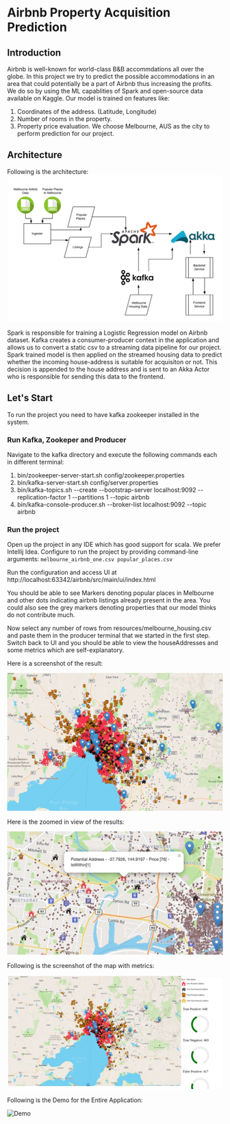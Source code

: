 # Airbnb Property Acquisition Prediction 

## Introduction

Airbnb is well-known for world-class B&B accommdations all over the globe. In this project we try to predict the possible accommodations in an area that could potentially be a part of Airbnb thus increasing the profits. We do so by using the ML capablities of Spark and open-source data available on Kaggle. Our model is trained on features like:
1. Coordinates of the address. (Latitude, Longitude)
2. Number of rooms in the property.
3. Property price evaluation.
We choose Melbourne, AUS as the city to perform prediction for our project.

## Architecture
Following is the architecture:
![Architecture](assets/architecture.png)

Spark is responsible for training a Logistic Regression model on Airbnb dataset. Kafka creates a consumer-producer context in the application and allows us to convert a static csv to a streaming data pipeline for our project. 
Spark trained model is then applied on the streamed housing data to predict whether the incoming house-address is suitable for acquisiton or not.
This decision is appended to the house address and is sent to an Akka Actor who is responsible for sending this data to the frontend.

## Let's Start
To run the project you need to have kafka zookeeper installed in the system.

### Run Kafka, Zookeper and Producer
Navigate to the kafka directory and execute the following commands each in different terminal:
1. bin/zookeeper-server-start.sh config/zookeeper.properties
2. bin/kafka-server-start.sh config/server.properties
3. bin/kafka-topics.sh --create --bootstrap-server localhost:9092 --replication-factor 1 --partitions 1 --topic airbnb
4. bin/kafka-console-producer.sh --broker-list localhost:9092 --topic airbnb

### Run the project
Open up the project in any IDE which has good support for scala. We prefer Intellij Idea. Configure to run the project by providing command-line arguments:
    `melbourne_airbnb_one.csv popular_places.csv`

Run the configuration and access UI at http://localhost:63342/airbnb/src/main/ui/index.html

You should be able to see Markers denoting popular places in Melbourne and other dots indicating airbnb listings already present in the area. You could also see the grey markers denoting properties that our model thinks do not contribute much.

Now select any number of rows from resources/melbourne_housing.csv and paste them in the producer terminal that we started in the first step.
Switch back to UI and you should be able to view the houseAddresses and some metrics which are self-explanatory.

Here is a screenshot of the result:

![Result Map](assets/Map.jpeg)

Here is the zoomed in view of the results:

![Zoomed Map](assets/ExpandedView.jpeg)

Following is the screenshot of the map with metrics:

![Result with metrics Map](assets/Metrics.png)

Following is the Demo for the Entire Application:

![Demo](assets/GIF.gif)
